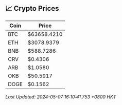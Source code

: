 ## 📈 Crypto Prices

| Coin | Price |
| ---- | ----- |
| BTC | $63658.4210 |
| ETH | $3078.9379 |
| BNB | $588.7286 |
| CRV | $0.4306 |
| ARB | $1.0580 |
| OKB | $50.5917 |
| DOGE | $0.1562 |

_Last Updated: 2024-05-07 16:10:41.753 +0800 HKT_
